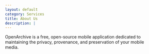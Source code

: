 ```yaml
---
layout: default
category: Services
title: About Us
description: |
---
```

OpenArchive is a free, open-source mobile application dedicated to maintaining the privacy, provenance, and preservation of your mobile media. 

